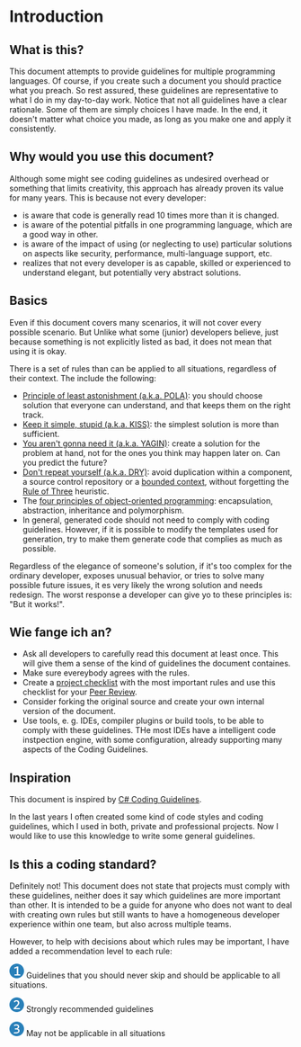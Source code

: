 # Introduction

## What is this?
This document attempts to provide guidelines for multiple programming languages.
Of course, if you create such a document you should practice what you preach.
So rest assured, these guidelines are representative to what I do in my
day-to-day work. Notice that not all guidelines have a clear rationale. Some
of them are simply choices I have made. In the end, it doesn't matter what
choice you made, as long as you make one and apply it consistently.

## Why would you use this document?

Although some might see coding guidelines as undesired overhead or something
that limits creativity, this approach has already proven its value for many
years. This is because not every developer:

- is aware that code is generally read 10 times more than it is changed.
- is aware of the potential pitfalls in one programming language, which are
  a good way in other.
- is aware of the impact of using (or neglecting to use) particular solutions
  on aspects like security, performance, multi-language support, etc.
- realizes that not every developer is as capable, skilled or experienced to
  understand elegant, but potentially very abstract solutions.

## Basics
Even if this document covers many scenarios, it will not cover every possible
scenario. But Unlike what some (junior) developers believe, just because
something is not explicitly listed as bad, it does not mean that using it is
okay.

There is a set of rules than can be applied to all situations, regardless of
their context. The include the following:

- [Principle of least astonishment (a.k.a. POLA)][pola]: you should choose
  solution that everyone can understand, and that keeps them on the right track.
- [Keep it simple, stupid (a.k.a. KISS)][kiss]: the simplest solution is more
  than sufficient.
- [You aren't gonna need it (a.k.a. YAGIN)][yagin]: create a solution for the
  problem at hand, not for the ones you think may happen later on. Can you
  predict the future?
- [Don't repeat yourself (a.k.a. DRY)][dry]: avoid duplication within a
  component, a source control repository or a
  [bounded context][bounded-context], without forgetting the
  [Rule of Three][rule-of-three] heuristic.
- The [four principles of object-oriented programming][oop]: encapsulation,
  abstraction, inheritance and polymorphism.
- In general, generated code should not need to comply with coding guidelines.
  However, if it is possible to modify the templates used for generation, try to
  make them generate code that complies as much as possible.

Regardless of the elegance of someone's solution, if it's too complex for the
ordinary developer, exposes unusual behavior, or tries to solve many possible
future issues, it es very likely the wrong solution and needs redesign. The
worst response a developer can give yo to these principles is: "But it works!".

## Wie fange ich an?
- Ask all developers to carefully read this document at least once. This will
  give them a sense of the kind of guidelines the document containes.
- Make sure evereybody agrees with the rules.
- Create a [project checklist][project-checklist] with the most important rules
  and use this checklist for your [Peer Review][peer-review].
- Consider forking the original source and create your own internal version of
  the document.
- Use tools, e. g. IDEs, compiler plugins or build tools, to be able to comply
  with these guidelines. THe most IDEs have a intelligent code instpection
  engine, with some configuration, already supporting many aspects of the
  Coding Guidelines.

## Inspiration
This document is inspired by [C# Coding Guidelines][csharp-coding-guidelines].

In the last years I often created some kind of code styles and coding
guidelines, which I used in both, private and professional projects. Now I
would like to use this knowledge to write some general guidelines.

## Is this a coding standard?
Definitely not! This document does not state that projects must comply with
these guidelines, neither does it say which guidelines are more important than
other. It is intended to be a guide for anyone who does not want to deal with
creating own rules but still wants to have a homogeneous developer experience
within one team, but also across multiple teams.

However, to help with decisions about which rules may be important, I have added
a recommendation level to each rule:

<img src="/img/1.png" alt="recommendation level 1" /> Guidelines that you should
never skip and should be applicable to all situations.

<img src="/img/2.png" alt="recommendation level 2" /> Strongly recommended
guidelines

<img src="/img/3.png" alt="recommendation level 1" /> May not be applicable in
all situations


[pola]: https://en.wikipedia.org/wiki/Principle_of_least_astonishment
[kiss]: https://en.wikipedia.org/wiki/KISS_principle
[yagin]: https://en.wikipedia.org/wiki/You_aren%27t_gonna_need_it
[dry]: https://en.wikipedia.org/wiki/Don%27t_repeat_yourself
[rule-of-three]: https://lostechies.com/derickbailey/2012/10/31/abstraction-the-rule-of-three/
[bounded-context]: https://martinfowler.com/bliki/BoundedContext.html
[oop]: https://en.wikipedia.org/wiki/Object-oriented_programming
[project-checklist]: https://www.continuousimprover.com/2010/03/alm-practices-5-checklists.html
[peer-review]: https://www.continuousimprover.com/2010/02/tfs-development-practices-part-2-peer.html
[csharp-coding-guidelines]: https://csharpcodingguidelines.com/
